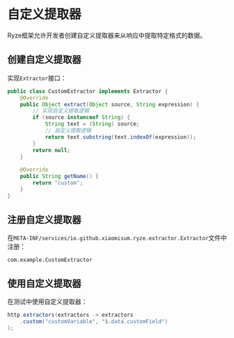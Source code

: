 # 自定义提取器

Ryze框架允许开发者创建自定义提取器来从响应中提取特定格式的数据。

## 创建自定义提取器

实现`Extractor`接口：

```java
public class CustomExtractor implements Extractor {
    @Override
    public Object extract(Object source, String expression) {
        // 实现自定义提取逻辑
        if (source instanceof String) {
            String text = (String) source;
            // 自定义提取逻辑
            return text.substring(text.indexOf(expression));
        }
        return null;
    }
    
    @Override
    public String getName() {
        return "custom";
    }
}
```

## 注册自定义提取器

在`META-INF/services/io.github.xiaomisum.ryze.extractor.Extractor`文件中注册：

```
com.example.CustomExtractor
```

## 使用自定义提取器

在测试中使用自定义提取器：

```java
http.extractors(extractors -> extractors
    .custom("customVariable", "$.data.customField")
);
```